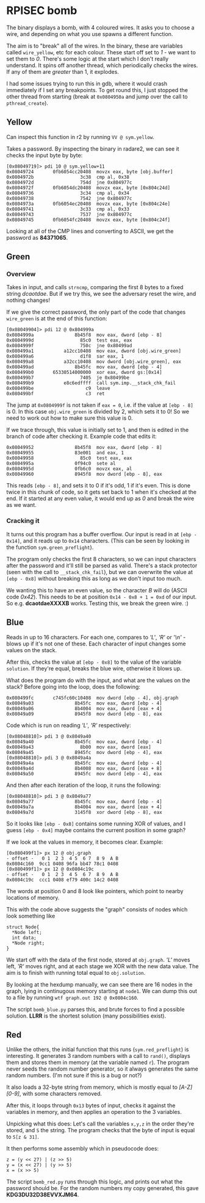 # RPISEC bomb
The binary displays a bomb, with 4 coloured wires. It asks you to choose a wire, and depending on what you use spawns a different function.

The aim is to "break" all of the wires. In the binary, these are variables called `wire_yellow`, etc for each colour. These start off set to *1* - we want to set them to *0*. 
There's some logic at the start which I don't really understand. It spins off another thread, which periodically checks the wires. If any of them are *greater* than 1, it explodes.

I had some issues trying to run this in gdb, where it would crash immediately if I set any breakpoints. To get round this, I just stopped the other thread from starting (break at `0x0804950a` and jump over the call to `pthread_create`).

## Yellow
Can inspect this function in r2 by running `VV @ sym.yellow`.

Takes a password.
By inspecting the binary in radare2, we can see it checks the input byte by byte:
```
[0x08049719]> pdi 10 @ sym.yellow+11
0x08049724       0fb6054cc20408  movzx eax, byte [obj.buffer]
0x0804972b                 3c38  cmp al, 0x38
0x0804972d                 754d  jne 0x804977c
0x0804972f       0fb6054dc20408  movzx eax, byte [0x804c24d]
0x08049736                 3c34  cmp al, 0x34
0x08049738                 7542  jne 0x804977c
0x0804973a       0fb6054ec20408  movzx eax, byte [0x804c24e]
0x08049741                 3c33  cmp al, 0x33
0x08049743                 7537  jne 0x804977c
0x08049745       0fb6054fc20408  movzx eax, byte [0x804c24f]
```

Looking at all of the CMP lines and converting to ASCII, we get the password as **84371065**.

## Green
### Overview
Takes in input, and calls `strncmp`, comparing the first 8 bytes to a fixed string *dcaotdae*.
But if we try this, we see the adversary reset the wire, and nothing changes!

If we give the correct password, the only part of the code that changes `wire_green` is at the end of this function:

```
[0x08049904]> pdi 12 @ 0x804999a
0x0804999a               8b45f8  mov eax, dword [ebp - 8]
0x0804999d                 85c0  test eax, eax
0x0804999f                 750c  jne 0x80499ad
0x080499a1           a12cc10408  mov eax, dword [obj.wire_green]
0x080499a6                 d1f8  sar eax, 1
0x080499a8           a32cc10408  mov dword [obj.wire_green], eax
0x080499ad               8b45fc  mov eax, dword [ebp - 4]
0x080499b0       65330514000000  xor eax, dword gs:[0x14]
0x080499b7                 7405  je 0x80499be
0x080499b9           e8c6edffff  call sym.imp.__stack_chk_fail
0x080499be                   c9  leave
0x080499bf                   c3  ret
```

The jump at `0x0804999f` is not taken if `eax = 0`, i.e. if the value at `[ebp - 8]` is 0. In this case `obj.wire_green` is divided by 2, which sets it to 0! So we need to work out how to make sure this value is 0.

If we trace through, this value is initially set to 1, and then is edited in the branch of code after checking it. Example code that edits it:

```
0x08049952               8b45f8  mov eax, dword [ebp - 8]
0x08049955               83e001  and eax, 1
0x08049958                 85c0  test eax, eax
0x0804995a               0f94c0  sete al
0x0804995d               0fb6c0  movzx eax, al
0x08049960               8945f8  mov dword [ebp - 8], eax
```

This reads `[ebp - 8]`, and sets it to 0 if it's odd, 1 if it's even. 
This is done twice in this chunk of code, so it gets set back to 1 when it's checked at the end. If it started at any even value, it would end up as *0* and break the wire as we want.

### Cracking it
It turns out this program has a buffer overflow. Our input is read in at `[ebp - 0x14]`, and it reads up to `0x14` characters. 
(This can be seen by looking in the function `sym.green_preflight`).

The program only checks the first 8 characters, so we can input characters after the password and it'll still be parsed as valid.
There's a stack protector (seen with the call to `__stack_chk_fail`), but we can overwrite the value at `[ebp - 0x8]` without breaking this as long as we don't input too much.

We wanting this to have an even value, so the character *B* will do (ASCII code *0x42*). This needs to be at position `0x14 - 0x8 + 1 = 0xd` of our input. 
So e.g. **dcaotdaeXXXXB** works. Testing this, we break the green wire. :)

## Blue
Reads in up to 16 characters. For each one, compares to *'L'*, *'R'* or *'\n'* - blows up if it's not one of these. Each character of input changes some values on the stack.

After this, checks the value at `[ebp - 0x8]` to the value of the variable `solution`. If they're equal, breaks the blue wire, otherwise it blows up.

What does the program do with the input, and what are the values on the stack?
Before going into the loop, does the following:
```
0x080499fc       c745fc60c10408  mov dword [ebp - 4], obj.graph
0x08049a03               8b45fc  mov eax, dword [ebp - 4]
0x08049a06               8b4004  mov eax, dword [eax + 4]
0x08049a09               8945f8  mov dword [ebp - 8], eax
```

Code which is run on reading *'L'*, *'R'* respectively:
```
[0x08048810]> pdi 3 @ 0x8049a40
0x08049a40               8b45fc  mov eax, dword [ebp - 4]
0x08049a43                 8b00  mov eax, dword [eax]
0x08049a45               8945fc  mov dword [ebp - 4], eax
[0x08048810]> pdi 3 @ 0x8049a4a
0x08049a4a               8b45fc  mov eax, dword [ebp - 4]
0x08049a4d               8b4008  mov eax, dword [eax + 8]
0x08049a50               8945fc  mov dword [ebp - 4], eax
```

And then after each iteration of the loop, it runs the following:
```
[0x08048810]> pdi 3 @ 0x8049a77
0x08049a77               8b45fc  mov eax, dword [ebp - 4]
0x08049a7a               8b4004  mov eax, dword [eax + 4]
0x08049a7d               3145f8  xor dword [ebp - 8], eax
```

So it looks like `[ebp - 0x8]` contains some running XOR of values, 
and I guess `[ebp - 0x4]` maybe contains the current position in some graph?

If we look at the values in memory, it becomes clear. Example:
```
[0x080499f1]> px 12 @ obj.graph
- offset -   0 1  2 3  4 5  6 7  8 9  A B
0x0804c160  9cc1 0408 96fa bb47 78c1 0408
[0x080499f1]> px 12 @ 0x0804c19c
- offset -   0 1  2 3  4 5  6 7  8 9  A B
0x0804c19c  ccc1 0408 ef79 400c 14c2 0408
```

The words at position 0 and 8 look like pointers, which point to nearby locations of memory. 

This with the code above suggests the "graph" consists of nodes which look something like
```
struct Node{
  *Node left;
  int data;
  *Node right;
}
```

We start off with the data of the first node, stored at `obj.graph`.
*'L'* moves left, *'R'* moves right, and at each stage we XOR with the new data value. The aim is to finish with running total equal to `obj.solution`.

By looking at the hexdump manually, we can see there are 16 nodes in the graph, lying in continugous memory starting at `node1`. We can dump this out to a file by running `wtf graph.out 192 @ 0x0804c160`.

The script `bomb_blue.py` parses this, and brute forces to find a possible solution. 
**LLRR** is the shortest solution (many possibilities exist).

## Red
Unlike the others, the initial function that this runs (`sym.red_preflight`) is interesting. It generates 3 random numbers with a call to `rand()`, displays them and stores them in memory (at the variable named `r`).
The program never seeds the random number generator, so it always generates the same random numbers. (I'm not sure if this is a bug or not?)

It also loads a 32-byte string from memory, which is mostly equal to *[A-Z][0-9]*, with some characters removed.

After this, it loops through `0x13` bytes of input, checks it against the variables in memory, and then applies an operation to the 3 variables.

Unpicking what this does: Let's call the variables `x,y,z` in the order they're stored, and `S` the string.
The program checks that the byte of input is equal to `S[z & 31]`.

It then performs some assembly which in pseudocode does:
```
z = (y << 27) | (z >> 5)
y = (x << 27) | (y >> 5)
x = (x >> 5)
```

The script `bomb_red.py` runs through this logic, and prints out what the password should be.
For the random numbers my copy generated, this gave **KDG3DU32D38EVVXJM64**.
